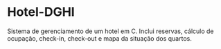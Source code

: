 # Hotel-DGHI
Sistema de gerenciamento de um hotel em C. Inclui reservas, cálculo de ocupação, check-in, check-out e mapa da situação dos quartos.
